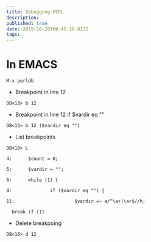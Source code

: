 ```yaml
---
title: Debugging PERL
description: 
published: true
date: 2019-10-28T00:45:19.817Z
tags: 
---
```


# In EMACS

```text
M-x perldb
```

* Breakpoint in line 12
```text
DB<13> b 12  
```
* Breakpoint in line 12 if $vardir eq ""


```text
DB<15> b 12 ($vardir eq "")
```

* List breakpoints


```text
DB<18> L

4:      $count = 0;

5:      $vardir = "";

6:      while (1) {

8:              if ($vardir eq "") {

11:                      $vardir =~ a/^\a+|\a+$//h;

  break if (1)
```

* Delete breakpoing


```text
DB<16> d 12
```


